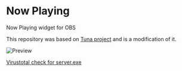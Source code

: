 # Now Playing
Now Playing widget for OBS

This repository was based on [Tuna project](https://obsproject.com/forum/resources/tuna.843/) and is a modification of it.

![Preview](https://i.ibb.co/stQ8JFW/Screenshot-2023-08-04-03-59-00.png)

[Virustotal check for server.exe](https://www.virustotal.com/gui/file/4184c30fa08374eb68b41618515d8b2cb62968b9e260d42780dff60aa2201c98/detection)

